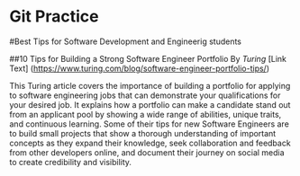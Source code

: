 # Git Practice
#Best Tips for Software Development and Engineerig students

##10 Tips for Building a Strong Software Engineer Portfolio
By _Turing_
[Link Text] (https://www.turing.com/blog/software-engineer-portfolio-tips/)

This Turing article covers the importance of building a portfolio for applying to software engineering jobs that can demonstrate your qualifications for your desired job. It explains how a portfolio can make a candidate stand out from an applicant pool by showing a wide range of abilities, unique traits, and continuous learning. Some of their tips for new Software Engineers are to build small projects that show a thorough understanding of important concepts as they expand their knowledge, seek collaboration and feedback from other developers online, and document their journey on social media to create credibility and visibility.